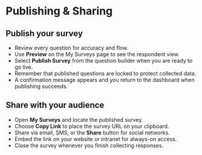 # Publishing & Sharing

## Publish your survey
- Review every question for accuracy and flow.
- Use **Preview** on the My Surveys page to see the respondent view.
- Select **Publish Survey** from the question builder when you are ready to go live.
- Remember that published questions are locked to protect collected data.
- A confirmation message appears and you return to the dashboard when publishing succeeds.

## Share with your audience
- Open **My Surveys** and locate the published survey.
- Choose **Copy Link** to place the survey URL on your clipboard.
- Share via email, SMS, or the **Share** button for social networks.
- Embed the link on your website or intranet for always-on access.
- Close the survey whenever you finish collecting responses.
